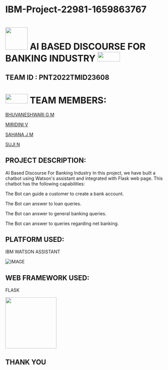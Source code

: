 # IBM-Project-22981-1659863767
# <img src="https://blog-assets.freshworks.com/freshdesk/wp-content/uploads/2018/08/Header_gif_assembly-1.gif" width="70px"> AI BASED DISCOURSE FOR BANKING INDUSTRY <img src="https://cdn.dribbble.com/users/4908/screenshots/2657565/livechat-animation.gif" height="30px" width="70px">
##                                TEAM ID : PNT2022TMID23608


# <img src="https://tse2.mm.bing.net/th?id=OIP.C-Uvjgq_GkV-gGl6JyVqBwHaCq&pid=Api&P=0" height="30px" width="70px">  TEAM MEMBERS: 

[BHUVANESHWARI G M](https://github.com/Bhuvaneshwari05)

[MIRIDINI V](https://github.com/miridini)

[SAHANA J M](https://github.com/Saha0821)

[SUJI N](https://github.com/suji2002)

## PROJECT DESCRIPTION:

AI Based Discourse For Banking Industry
In this project, we have built a chatbot using Watson's assistant and integrated with Flask web page. This chatbot  has the following capabilities:

The Bot can guide a customer to create a bank account.

The Bot can answer to  loan queries.

The Bot can answer to general banking queries.

The Bot can answer to queries regarding net banking.

## PLATFORM USED:

IBM WATSON ASSISTANT

![IMAGE](https://lh6.googleusercontent.com/0B4k1RVldfZHHr6OVmOLOWpKWsIfOwjIXg8KGiT4EUVLluT2dTtmgq4Do_2w32RGfz0-kq89THNi8K85_shN66J0fPtPMI9BALne7zaNFrmhy99hdsfBe5lC0ZsGgRQnkaQZblys)

 ## WEB FRAMEWORK USED:

FLASK

<img src="https://tse4.mm.bing.net/th?id=OIP.ZeRapa6FB76u8rAFtofU7gHaEo&pid=Api&P=0" height="160px" width="160px">

## THANK YOU






